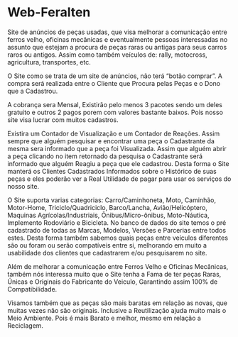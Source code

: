 # Web-Feralten

Site de anúncios de peças usadas, que visa melhorar a comunicação entre ferros velho, oficinas mecânicas e eventualmente pessoas interessadas no assunto que estejam a procura de peças raras ou antigas para seus carros raros ou antigos. Assim como também veículos de: rally, motocross, agricultura, transportes, etc.

O Site como se trata de um site de anúncios, não terá “botão comprar”. A compra será realizada entre o Cliente que Procura pelas Peças e o Dono que a Cadastrou.

A cobrança sera Mensal, Existirão pelo menos 3 pacotes sendo um deles gratuito e outros 2 pagos porem com valores bastante baixos. Pois nosso site visa lucrar com muitos cadastros.

Existira um Contador de Visualização e um Contador de Reações. Assim sempre que alguém pesquisar e encontrar uma peça o Cadastrante da mesma sera informado que a peça foi Visualizada. Assim que alguém abrir a peça clicando no item retornado da pesquisa o Cadastrante será informado que alguém Reagiu a peça que ele cadastrou. Desta forma o Site manterá os Clientes Cadastrados Informados sobre o Histórico de suas peças e eles poderão ver a Real Utilidade de pagar para usar os serviços do nosso site.

O Site suporta varias categorias: Carro/Caminhoneta, Moto, Caminhão, Motor-Home, Triciclo/Quadriciclo, Barco/Lancha, Avião/Helicóptero, Maquinas Agrícolas/Industriais, Ônibus/Micro-ônibus, Moto-Náutica, Implemento Rodoviário e Bicicleta.
No banco de dados do site temos o pré cadastrado de todas as Marcas, Modelos, Versões e Parcerias entre todos estes. Desta forma também sabemos quais peças entre veículos diferentes são ou foram ou serão compatíveis entre si, melhorando em muito a usabilidade dos clientes que cadastrarem e/ou pesquisarem no site.

Além de melhorar a comunicação entre Ferros Velho e Oficinas Mecânicas, também nós interessa muito que o Site tenha a Fama de ter peças Raras, Únicas e Originais do Fabricante do Veiculo, Garantindo assim 100% de Compatibilidade.

Visamos também que as peças são mais baratas em relação as novas, que muitas vezes não são originais. Inclusive a Reutilização ajuda muito mais o Meio Ambiente. Pois é mais Barato e melhor, mesmo em relação a Reciclagem.
